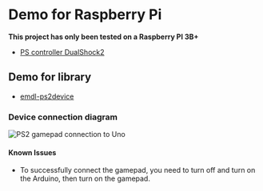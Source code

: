 # Demo for Raspberry Pi
**This project has only been tested on a Raspberry PI 3B+**
- [PS controller DualShock2](https://en.wikipedia.org/wiki/DualShock)

## Demo for library
- [emdl-ps2device](https://github.com/esedev/emdl-ps2device)

### Device connection diagram
![PS2 gamepad connection to Uno](rpi-gpio-board-ps2gp.svg "Device connection")

#### Known Issues
- To successfully connect the gamepad, you need to turn off and turn on the Arduino, then turn on the gamepad.
